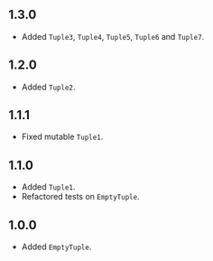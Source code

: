 ## 1.3.0

- Added `Tuple3`, `Tuple4`, `Tuple5`, `Tuple6` and `Tuple7`.

## 1.2.0

- Added `Tuple2`.

## 1.1.1

- Fixed mutable `Tuple1`.

## 1.1.0

- Added `Tuple1`.
- Refactored tests on `EmptyTuple`.

## 1.0.0

- Added `EmptyTuple`.
